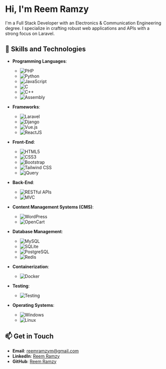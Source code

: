 # Hi, I'm Reem Ramzy

I'm a Full Stack Developer with an Electronics & Communication Engineering degree. I specialize in crafting robust web applications and APIs with a strong focus on Laravel. 

## 🌟 Skills and Technologies

- **Programming Languages**:
  - ![PHP](https://img.shields.io/badge/PHP-777BB4?style=flat&logo=php&logoColor=white)
  - ![Python](https://img.shields.io/badge/Python-3776AB?style=flat&logo=python&logoColor=white)
  - ![JavaScript](https://img.shields.io/badge/JavaScript-F7DF1E?style=flat&logo=javascript&logoColor=black)
  - ![C](https://img.shields.io/badge/C-A8B9CC?style=flat&logo=c&logoColor=black)
  - ![C++](https://img.shields.io/badge/C%2B%2B-F34B7F?style=flat&logo=c%2B%2B&logoColor=white)
  - ![Assembly](https://img.shields.io/badge/Assembly-005F5F?style=flat&logo=assembly&logoColor=white)

- **Frameworks**:
  - ![Laravel](https://img.shields.io/badge/Laravel-E74430?style=flat&logo=laravel&logoColor=white)
  - ![Django](https://img.shields.io/badge/Django-092D3E?style=flat&logo=django&logoColor=white)
  - ![Vue.js](https://img.shields.io/badge/Vue.js-4FC08D?style=flat&logo=vue.js&logoColor=white)
  - ![ReactJS](https://img.shields.io/badge/React-61DAFB?style=flat&logo=react&logoColor=black)

- **Front-End**:
  - ![HTML5](https://img.shields.io/badge/HTML5-E34F26?style=flat&logo=html5&logoColor=white)
  - ![CSS3](https://img.shields.io/badge/CSS3-1572B6?style=flat&logo=css3&logoColor=white)
  - ![Bootstrap](https://img.shields.io/badge/Bootstrap-563D7C?style=flat&logo=bootstrap&logoColor=white)
  - ![Tailwind CSS](https://img.shields.io/badge/Tailwind_CSS-38B2AC?style=flat&logo=tailwindcss&logoColor=white)
  - ![jQuery](https://img.shields.io/badge/jQuery-0769AD?style=flat&logo=jquery&logoColor=white)

- **Back-End**:
  - ![RESTful APIs](https://img.shields.io/badge/RESTful_APIs-0D4D92?style=flat&logo=api&logoColor=white)
  - ![MVC](https://img.shields.io/badge/MVC-4B9CD3?style=flat&logo=architecture&logoColor=white)

- **Content Management Systems (CMS)**:
  - ![WordPress](https://img.shields.io/badge/WordPress-21759B?style=flat&logo=wordpress&logoColor=white)
  - ![OpenCart](https://img.shields.io/badge/OpenCart-0098D2?style=flat&logo=opencart&logoColor=white)

- **Database Management**:
  - ![MySQL](https://img.shields.io/badge/MySQL-00618A?style=flat&logo=mysql&logoColor=white)
  - ![SQLite](https://img.shields.io/badge/SQLite-003B57?style=flat&logo=sqlite&logoColor=white)
  - ![PostgreSQL](https://img.shields.io/badge/PostgreSQL-4169E1?style=flat&logo=postgresql&logoColor=white)
  - ![Redis](https://img.shields.io/badge/Redis-D82C20?style=flat&logo=redis&logoColor=white)

- **Containerization**:
  - ![Docker](https://img.shields.io/badge/Docker-2496ED?style=flat&logo=docker&logoColor=white)

- **Testing**:
  - ![Testing](https://img.shields.io/badge/Testing-4B9CD3?style=flat&logo=testing&logoColor=white)

- **Operating Systems**:
  - ![Windows](https://img.shields.io/badge/Windows-0078D4?style=flat&logo=windows&logoColor=white)
  - ![Linux](https://img.shields.io/badge/Linux-FCC624?style=flat&logo=linux&logoColor=black)


## 📫 Get in Touch

- **Email**: [reemramzym@gmail.com](mailto:reemramzym@gmail.com)
- **LinkedIn**: [Reem Ramzy](https://www.linkedin.com/in/reem-ramzy-moh/)
- **GitHub**: [Reem Ramzy](https://github.com/ReemRamzy)
